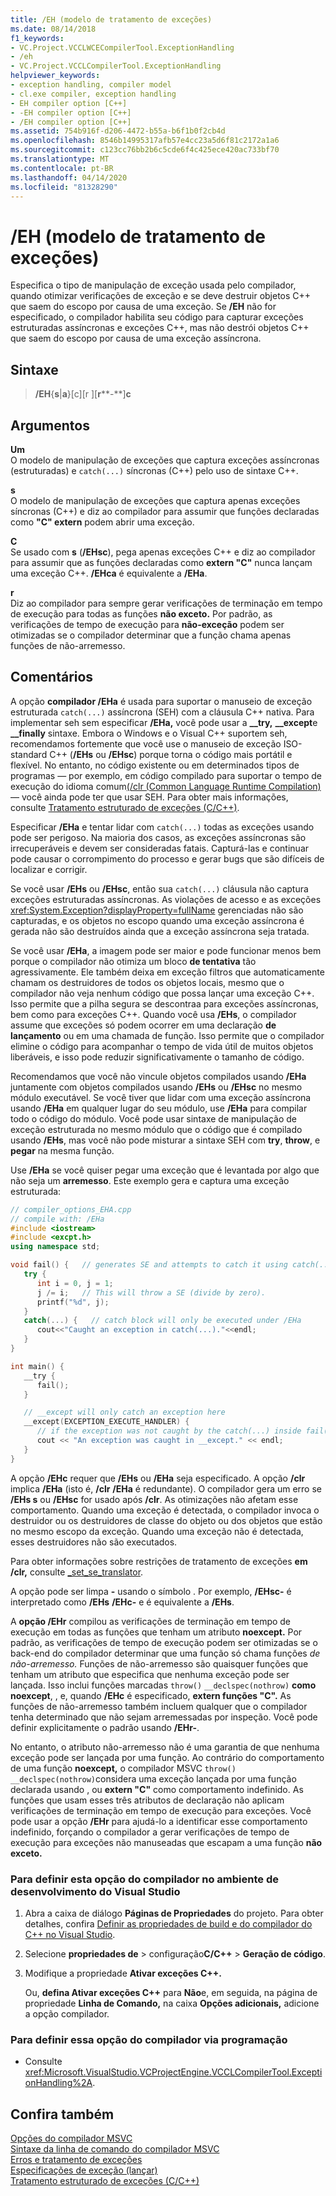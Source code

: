 ```yaml
---
title: /EH (modelo de tratamento de exceções)
ms.date: 08/14/2018
f1_keywords:
- VC.Project.VCCLWCECompilerTool.ExceptionHandling
- /eh
- VC.Project.VCCLCompilerTool.ExceptionHandling
helpviewer_keywords:
- exception handling, compiler model
- cl.exe compiler, exception handling
- EH compiler option [C++]
- -EH compiler option [C++]
- /EH compiler option [C++]
ms.assetid: 754b916f-d206-4472-b55a-b6f1b0f2cb4d
ms.openlocfilehash: 8546b14995317afb57e4cc23a5d6f81c2172a1a6
ms.sourcegitcommit: c123cc76bb2b6c5cde6f4c425ece420ac733bf70
ms.translationtype: MT
ms.contentlocale: pt-BR
ms.lasthandoff: 04/14/2020
ms.locfileid: "81328290"
---
```

# <a name="eh-exception-handling-model"></a>/EH (modelo de tratamento de exceções)

Especifica o tipo de manipulação de exceção usada pelo compilador, quando otimizar verificações de exceção e se deve destruir objetos C++ que saem do escopo por causa de uma exceção. Se **/EH** não for especificado, o compilador habilita seu código para capturar exceções estruturadas assíncronas e exceções C++, mas não destrói objetos C++ que saem do escopo por causa de uma exceção assíncrona.

## <a name="syntax"></a>Sintaxe

> **/EH**{**s**|**a**}[c][r ][**r****-**]**c**

## <a name="arguments"></a>Argumentos

**Um**<br/>
O modelo de manipulação de exceções que captura exceções assíncronas (estruturadas) e `catch(...)` síncronas (C++) pelo uso de sintaxe C++.

**s**<br/>
O modelo de manipulação de exceções que captura apenas exceções síncronas (C++) e diz ao compilador para assumir que funções declaradas como **"C" extern** podem abrir uma exceção.

**C**<br/>
Se usado com **s** (**/EHsc**), pega apenas exceções C++ e diz ao compilador para assumir que as funções declaradas como **extern "C"** nunca lançam uma exceção C++. **/EHca** é equivalente a **/EHa**.

**r**<br/>
Diz ao compilador para sempre gerar verificações de terminação em tempo de execução para todas as funções **não exceto.** Por padrão, as verificações de tempo de execução para **não-exceção** podem ser otimizadas se o compilador determinar que a função chama apenas funções de não-arremesso.

## <a name="remarks"></a>Comentários

A opção **compilador /EHa** é usada para suportar o manuseio de exceção estruturada `catch(...)` assíncrona (SEH) com a cláusula C++ nativa. Para implementar seh sem especificar **/EHa,** você pode usar a **__try,** **__except**e **__finally** sintaxe. Embora o Windows e o Visual C++ suportem seh, recomendamos fortemente que você use o manuseio de exceção ISO-standard C++ (**/EHs** ou **/EHsc**) porque torna o código mais portátil e flexível. No entanto, no código existente ou em determinados tipos de programas — por exemplo, em código compilado para suportar o tempo de execução do idioma comum[(/clr (Common Language Runtime Compilation)](clr-common-language-runtime-compilation.md)— você ainda pode ter que usar SEH. Para obter mais informações, consulte [Tratamento estruturado de exceções (C/C++)](../../cpp/structured-exception-handling-c-cpp.md).

Especificar **/EHa** e tentar lidar com `catch(...)` todas as exceções usando pode ser perigoso. Na maioria dos casos, as exceções assíncronas são irrecuperáveis e devem ser consideradas fatais. Capturá-las e continuar pode causar o corrompimento do processo e gerar bugs que são difíceis de localizar e corrigir.

Se você usar **/EHs** ou **/EHsc**, então sua `catch(...)` cláusula não captura exceções estruturadas assíncronas. As violações de acesso e as exceções <xref:System.Exception?displayProperty=fullName> gerenciadas não são capturadas, e os objetos no escopo quando uma exceção assíncrona é gerada não são destruídos ainda que a exceção assíncrona seja tratada.

Se você usar **/EHa**, a imagem pode ser maior e pode funcionar menos bem porque o compilador não otimiza um bloco **de tentativa** tão agressivamente. Ele também deixa em exceção filtros que automaticamente chamam os destruidores de todos os objetos locais, mesmo que o compilador não veja nenhum código que possa lançar uma exceção C++. Isso permite que a pilha segura se descontraa para exceções assíncronas, bem como para exceções C++. Quando você usa **/EHs**, o compilador assume que exceções só podem ocorrer em uma declaração **de lançamento** ou em uma chamada de função. Isso permite que o compilador elimine o código para acompanhar o tempo de vida útil de muitos objetos liberáveis, e isso pode reduzir significativamente o tamanho de código.

Recomendamos que você não vincule objetos compilados usando **/EHa** juntamente com objetos compilados usando **/EHs** ou **/EHsc** no mesmo módulo executável. Se você tiver que lidar com uma exceção assíncrona usando **/EHa** em qualquer lugar do seu módulo, use **/EHa** para compilar todo o código do módulo. Você pode usar sintaxe de manipulação de exceção estruturada no mesmo módulo que o código que é compilado usando **/EHs**, mas você não pode misturar a sintaxe SEH com **try**, **throw**, e **pegar** na mesma função.

Use **/EHa** se você quiser pegar uma exceção que é levantada por algo que não seja um **arremesso**. Este exemplo gera e captura uma exceção estruturada:

```cpp
// compiler_options_EHA.cpp
// compile with: /EHa
#include <iostream>
#include <excpt.h>
using namespace std;

void fail() {   // generates SE and attempts to catch it using catch(...)
   try {
      int i = 0, j = 1;
      j /= i;   // This will throw a SE (divide by zero).
      printf("%d", j);
   }
   catch(...) {   // catch block will only be executed under /EHa
      cout<<"Caught an exception in catch(...)."<<endl;
   }
}

int main() {
   __try {
      fail();
   }

   // __except will only catch an exception here
   __except(EXCEPTION_EXECUTE_HANDLER) {
      // if the exception was not caught by the catch(...) inside fail()
      cout << "An exception was caught in __except." << endl;
   }
}
```

A opção **/EHc** requer que **/EHs** ou **/EHa** seja especificado. A opção **/clr** implica **/EHa** (isto é, **/clr** **/EHa** é redundante). O compilador gera um erro se **/EHs s** ou **/EHsc** for usado após **/clr**. As otimizações não afetam esse comportamento. Quando uma exceção é detectada, o compilador invoca o destruidor ou os destruidores de classe do objeto ou dos objetos que estão no mesmo escopo da exceção. Quando uma exceção não é detectada, esses destruidores não são executados.

Para obter informações sobre restrições de tratamento de exceções **em /clr,** consulte [_set_se_translator](../../c-runtime-library/reference/set-se-translator.md).

A opção pode ser limpa **-** usando o símbolo . Por exemplo, **/EHsc-** é interpretado como **/EHs** **/EHc-** e é equivalente a **/EHs**.

A **opção /EHr** compilou as verificações de terminação em tempo de execução em todas as funções que tenham um atributo **noexcept.** Por padrão, as verificações de tempo de execução podem ser otimizadas se o back-end do compilador determinar que uma função só chama funções *de não-arremesso.* Funções de não-arremesso são quaisquer funções que tenham um atributo que especifica que nenhuma exceção pode ser lançada. Isso inclui funções marcadas `throw()` `__declspec(nothrow)` **como noexcept**, , e, quando **/EHc** é especificado, **extern funções "C".** As funções de não-arremesso também incluem qualquer que o compilador tenha determinado que não sejam arremessadas por inspeção. Você pode definir explicitamente o padrão usando **/EHr-**.

No entanto, o atributo não-arremesso não é uma garantia de que nenhuma exceção pode ser lançada por uma função. Ao contrário do comportamento de uma função **noexcept,** o compilador MSVC `throw()` `__declspec(nothrow)`considera uma exceção lançada por uma função declarada usando , ou **extern "C"** como comportamento indefinido. As funções que usam esses três atributos de declaração não aplicam verificações de terminação em tempo de execução para exceções. Você pode usar a opção **/EHr** para ajudá-lo a identificar esse comportamento indefinido, forçando o compilador a gerar verificações de tempo de execução para exceções não manuseadas que escapam a uma função **não exceto.**

### <a name="to-set-this-compiler-option-in-the-visual-studio-development-environment"></a>Para definir esta opção do compilador no ambiente de desenvolvimento do Visual Studio

1. Abra a caixa de diálogo **Páginas de Propriedades** do projeto. Para obter detalhes, confira [Definir as propriedades de build e do compilador do C++ no Visual Studio](../working-with-project-properties.md).

1. Selecione **propriedades de** > configuração**C/C++** > **Geração de código**.

1. Modifique a propriedade **Ativar exceções C++.**

   Ou, **defina Ativar exceções C++** para **Não**e, em seguida, na página de propriedade **Linha de Comando,** na caixa **Opções adicionais,** adicione a opção compilador.

### <a name="to-set-this-compiler-option-programmatically"></a>Para definir essa opção do compilador via programação

- Consulte <xref:Microsoft.VisualStudio.VCProjectEngine.VCCLCompilerTool.ExceptionHandling%2A>.

## <a name="see-also"></a>Confira também

[Opções do compilador MSVC](compiler-options.md)<br/>
[Sintaxe da linha de comando do compilador MSVC](compiler-command-line-syntax.md)<br/>
[Erros e tratamento de exceções](../../cpp/errors-and-exception-handling-modern-cpp.md)<br/>
[Especificações de exceção (lançar)](../../cpp/exception-specifications-throw-cpp.md)<br/>
[Tratamento estruturado de exceções (C/C++)](../../cpp/structured-exception-handling-c-cpp.md)
